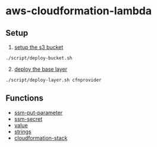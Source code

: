 # aws-cloudformation-lambda

## Setup
1. [setup the s3 bucket](/setup)
```
./script/deploy-bucket.sh
```
2. [deploy the base layer](/layer/cfnprovider)
```
./script/deploy-layer.sh cfnprovider
```

## Functions
- [ssm-put-parameter](/function/ssm-put-parameter)
- [ssm-secret](/function/ssm-secret)
- [value](/function/value)
- [strings](/function/strings)
- [cloudformation-stack](/function/cloudformation-stack)

